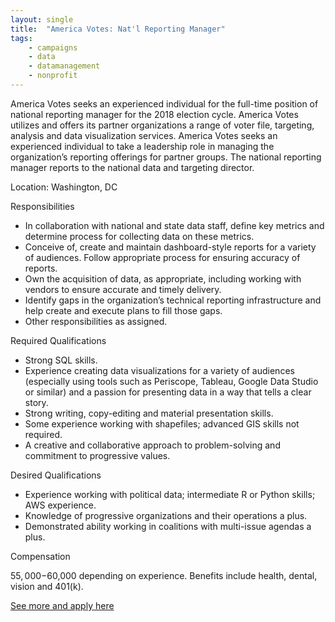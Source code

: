 ```yaml
---
layout: single
title:  "America Votes: Nat'l Reporting Manager"
tags: 
    - campaigns
    - data
    - datamanagement
    - nonprofit
---
```

America Votes seeks an experienced individual for the full-time position of national reporting manager for the 2018 election cycle. America Votes utilizes and offers its partner organizations a range of voter file, targeting, analysis and data visualization services. America Votes seeks an experienced individual to take a leadership role in managing the organization’s reporting offerings for partner groups. The national reporting manager reports to the national data and targeting director.

Location: Washington, DC

Responsibilities

* In collaboration with national and state data staff, define key metrics and determine process for collecting data on these metrics.
* Conceive of, create and maintain dashboard-style reports for a variety of audiences. Follow appropriate process for ensuring accuracy of reports.
* Own the acquisition of data, as appropriate, including working with vendors to ensure accurate and timely delivery.
* Identify gaps in the organization’s technical reporting infrastructure and help create and execute plans to fill those gaps.
* Other responsibilities as assigned.

Required Qualifications

* Strong SQL skills.
* Experience creating data visualizations for a variety of audiences (especially using tools such as Periscope, Tableau, Google Data Studio or similar) and a passion for presenting data in a way that tells a clear story.
* Strong writing, copy-editing and material presentation skills.
* Some experience working with shapefiles; advanced GIS skills not required.
* A creative and collaborative approach to problem-solving and commitment to progressive values.
 
Desired Qualifications

* Experience working with political data; intermediate R or Python skills; AWS experience.
* Knowledge of progressive organizations and their operations a plus.
* Demonstrated ability working in coalitions with multi-issue agendas a plus.

Compensation

$55,000-$60,000 depending on experience. Benefits include health, dental, vision and 401(k).

[See more and apply here](https://americavotes.org/jobs/?job_id=b6bef1ea-6899-4a23-91f7-3af613b648ff)
